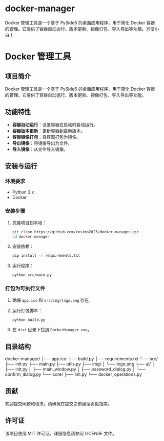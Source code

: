 # docker-manager
Docker 管理工具是一个基于 PySide6 的桌面应用程序，用于简化 Docker 容器的管理。它提供了容器自动运行、版本更新、镜像打包、导入导出等功能。方便小白！

# Docker 管理工具

## 项目简介

Docker 管理工具是一个基于 PySide6 的桌面应用程序，用于简化 Docker 容器的管理。它提供了容器自动运行、版本更新、镜像打包、导入导出等功能。

## 功能特性

- **容器自动运行**：设置容器在启动时自动运行。
- **容器版本更新**：更新容器到最新版本。
- **容器镜像打包**：将容器打包为镜像。
- **导出镜像**：将镜像导出为文件。
- **导入镜像**：从文件导入镜像。

## 安装与运行

### 环境要求

- Python 3.x
- Docker

### 安装步骤

1. 克隆项目到本地：

   ```bash
   git clone https://github.com/cosimo2023/docker-manager.git
   cd docker-manager
   ```

2. 安装依赖：

   ```bash
   pip install -r requirements.txt
   ```

3. 运行程序：

   ```bash
   python src/main.py
   ```

### 打包为可执行文件

1. 确保 `app.ico` 和 `src/img/logo.png` 存在。
2. 运行打包脚本：

   ```bash
   python build.py
   ```

3. 在 `dist` 目录下找到 `DockerManager.exe`。

## 目录结构
docker-manager/
├── app.ico
├── build.py
├── requirements.txt
└── src/
├── init.py
├── main.py
├── utils.py
├── img/
│ └── logo.png
├── ui/
│ ├── init.py
│ ├── main_window.py
│ ├── password_dialog.py
│ └── confirm_dialog.py
└── core/
├── init.py
└── docker_operations.py

## 贡献

欢迎提交问题和请求。请确保在提交之前阅读贡献指南。

## 许可证

该项目使用 MIT 许可证。详细信息请参阅 LICENSE 文件。

